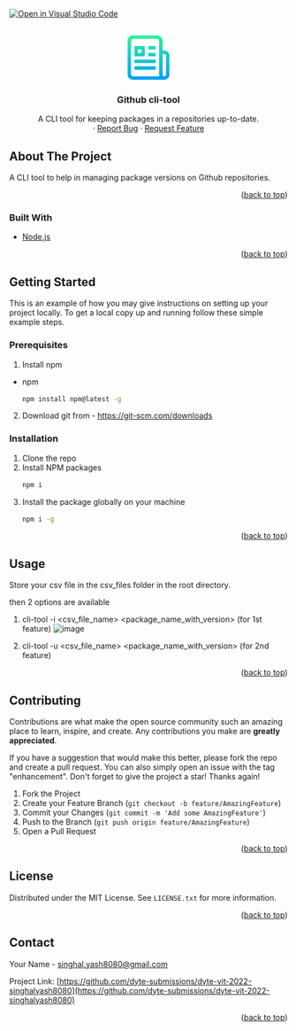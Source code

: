 [![Open in Visual Studio Code](https://classroom.github.com/assets/open-in-vscode-c66648af7eb3fe8bc4f294546bfd86ef473780cde1dea487d3c4ff354943c9ae.svg)](https://classroom.github.com/online_ide?assignment_repo_id=7951826&assignment_repo_type=AssignmentRepo)
<div id="top"></div>



<!-- PROJECT LOGO -->
<br />
<div align="center">
  <a href="https://github.com/github_username/repo_name">
    <img src="images/logo.png" alt="Logo" width="80" height="80">
  </a>

<h3 align="center">Github cli-tool</h3>

  <p align="center">
    A CLI tool for keeping packages in a repositories up-to-date.
    <br />
    ·
    <a href="https://github.com/dyte-submissions/dyte-vit-2022-singhalyash8080/issues">Report Bug</a>
    ·
    <a href="https://github.com/dyte-submissions/dyte-vit-2022-singhalyash8080/issues">Request Feature</a>
  </p>
</div>



<!-- ABOUT THE PROJECT -->
## About The Project

A CLI tool to help in managing package versions on Github repositories.

<p align="right">(<a href="#top">back to top</a>)</p>



### Built With

* [Node.js](https://nodejs.org/)

<p align="right">(<a href="#top">back to top</a>)</p>



<!-- GETTING STARTED -->
## Getting Started

This is an example of how you may give instructions on setting up your project locally.
To get a local copy up and running follow these simple example steps.

### Prerequisites

1. Install npm
* npm
  ```sh
  npm install npm@latest -g
  ```
2. Download git from - https://git-scm.com/downloads

### Installation

1. Clone the repo
2. Install NPM packages
   ```sh
   npm i
   ```
3. Install the package globally on your machine
   ```sh
   npm i -g
   ```

<p align="right">(<a href="#top">back to top</a>)</p>



<!-- USAGE EXAMPLES -->
## Usage

Store your csv file in the csv_files folder in the root directory.

then 2 options are available

1. cli-tool -i <csv_file_name> <package_name_with_version> (for 1st feature)
![image](https://user-images.githubusercontent.com/60805305/171470791-a6f9456b-a467-4792-a7e3-39ca8b89c233.png)

3. cli-tool -u <csv_file_name> <package_name_with_version> (for 2nd feature)

<p align="right">(<a href="#top">back to top</a>)</p>

<!-- CONTRIBUTING -->
## Contributing

Contributions are what make the open source community such an amazing place to learn, inspire, and create. Any contributions you make are **greatly appreciated**.

If you have a suggestion that would make this better, please fork the repo and create a pull request. You can also simply open an issue with the tag "enhancement".
Don't forget to give the project a star! Thanks again!

1. Fork the Project
2. Create your Feature Branch (`git checkout -b feature/AmazingFeature`)
3. Commit your Changes (`git commit -m 'Add some AmazingFeature'`)
4. Push to the Branch (`git push origin feature/AmazingFeature`)
5. Open a Pull Request

<p align="right">(<a href="#top">back to top</a>)</p>



<!-- LICENSE -->
## License

Distributed under the MIT License. See `LICENSE.txt` for more information.

<p align="right">(<a href="#top">back to top</a>)</p>



<!-- CONTACT -->
## Contact

Your Name - singhal.yash8080@gmail.com

Project Link: [https://github.com/dyte-submissions/dyte-vit-2022-singhalyash8080](https://github.com/dyte-submissions/dyte-vit-2022-singhalyash8080)

<p align="right">(<a href="#top">back to top</a>)</p>



<!-- MARKDOWN LINKS & IMAGES -->
<!-- https://www.markdownguide.org/basic-syntax/#reference-style-links -->
[contributors-shield]: https://img.shields.io/github/contributors/github_username/repo_name.svg?style=for-the-badge
[contributors-url]: https://github.com/github_username/repo_name/graphs/contributors
[forks-shield]: https://img.shields.io/github/forks/github_username/repo_name.svg?style=for-the-badge
[forks-url]: https://github.com/github_username/repo_name/network/members
[stars-shield]: https://img.shields.io/github/stars/github_username/repo_name.svg?style=for-the-badge
[stars-url]: https://github.com/github_username/repo_name/stargazers
[issues-shield]: https://img.shields.io/github/issues/github_username/repo_name.svg?style=for-the-badge
[issues-url]: https://github.com/github_username/repo_name/issues
[license-shield]: https://img.shields.io/github/license/github_username/repo_name.svg?style=for-the-badge
[license-url]: https://github.com/github_username/repo_name/blob/master/LICENSE.txt
[linkedin-shield]: https://img.shields.io/badge/-LinkedIn-black.svg?style=for-the-badge&logo=linkedin&colorB=555
[linkedin-url]: https://linkedin.com/in/linkedin_username
[product-screenshot]: images/screenshot.png

